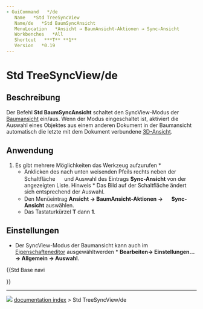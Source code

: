 ```yaml
---
- GuiCommand   */de
   Name   *Std TreeSyncView
   Name/de   *Std BaumSyncAnsicht
   MenuLocation   *Ansicht → BaumAnsicht-Aktionen → Sync-Ansicht
   Workbenches   *All
   Shortcut   ***T** **1**
   Version   *0.19
---
```


# Std TreeSyncView/de

## Beschreibung

Der Befehl **Std BaumSyncAnsicht** schaltet den SyncView-Modus der [Baumansicht](Tree_view/de.md) ein/aus. Wenn der Modus eingeschaltet ist, aktiviert die Auswahl eines Objektes aus einem anderen Dokument in der Baumansicht automatisch die letzte mit dem Dokument verbundene [3D-Ansicht](3D_view/de.md).

## Anwendung

1.  Es gibt mehrere Möglichkeiten das Werkzeug aufzurufen   *
    -   Anklicken des nach unten weisenden Pfeils rechts neben der Schaltfläche **<img src="images/Std_TreeSyncView.svg" width=16px>** und Auswahl des Eintrags **Sync-Ansicht** von der angezeigten Liste. Hinweis   * Das Bild auf der Schaltfläche ändert sich entsprechend der Auswahl.
    -   Den Menüeintrag **Ansicht → BaumAnsicht-Aktionen → <img src="images/Std_TreeSyncView.svg" width=16px> Sync-Ansicht** auswählen.
    -   Das Tastaturkürzel **T** dann **1**.

## Einstellungen

-   Der SyncView-Modus der Baumansicht kann auch im [Eigenschafteneditor](Property_editor/de#Selection.md) ausgewähltwerden   * **Bearbeiten→ Einstellungen... → Allgemein → Auswahl**.





{{Std Base navi

}}



---
![](images/Right_arrow.png) [documentation index](../README.md) > Std TreeSyncView/de
